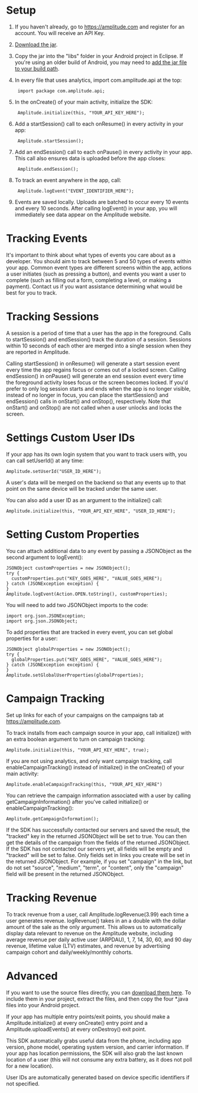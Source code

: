 # Setup #
1. If you haven't already, go to https://amplitude.com and register for an account. You will receive an API Key.
2. [Download the jar](https://dl.dropbox.com/s/es7silet878191o/Amplitude.jar?dl=1).
3. Copy the jar into the "libs" folder in your Android project in Eclipse. If you're using an older build of Android, you may need to [add the jar file to your build path](http://stackoverflow.com/questions/3280353/how-to-import-a-jar-in-eclipse).
4. In every file that uses analytics, import com.amplitude.api at the top:

        import package com.amplitude.api;

5. In the onCreate() of your main activity, initialize the SDK:

        Amplitude.initialize(this, "YOUR_API_KEY_HERE");

6. Add a startSession() call to each onResume() in every activity in your app:

        Amplitude.startSession();

7. Add an endSession() call to each onPause() in every activity in your app. This call also ensures data is uploaded before the app closes:

        Amplitude.endSession();

8. To track an event anywhere in the app, call:

        Amplitude.logEvent("EVENT_IDENTIFIER_HERE");

9. Events are saved locally. Uploads are batched to occur every 10 events and every 10 seconds. After calling logEvent() in your app, you will immediately see data appear on the Amplitude website.

# Tracking Events #

It's important to think about what types of events you care about as a developer. You should aim to track between 5 and 50 types of events within your app. Common event types are different screens within the app, actions a user initiates (such as pressing a button), and events you want a user to complete (such as filling out a form, completing a level, or making a payment). Contact us if you want assistance determining what would be best for you to track.

# Tracking Sessions #

A session is a period of time that a user has the app in the foreground. Calls to startSession() and endSession() track the duration of a session. Sessions within 10 seconds of each other are merged into a single session when they are reported in Amplitude.

Calling startSession() in onResume() will generate a start session event every time the app regains focus or comes out of a locked screen. Calling endSession() in onPause() will generate an end session event every time the foreground activity loses focus or the screen becomes locked. If you'd prefer to only log session starts and ends when the app is no longer visible, instead of no longer in focus, you can place the startSession() and endSession() calls in onStart() and onStop(), respectively. Note that onStart() and onStop() are not called when a user unlocks and locks the screen.

# Settings Custom User IDs #

If your app has its own login system that you want to track users with, you can call setUserId() at any time:

    Amplitude.setUserId("USER_ID_HERE");

A user's data will be merged on the backend so that any events up to that point on the same device will be tracked under the same user.

You can also add a user ID as an argument to the initialize() call:

    Amplitude.initialize(this, "YOUR_API_KEY_HERE", "USER_ID_HERE");

# Setting Custom Properties #

You can attach additional data to any event by passing a JSONObject as the second argument to logEvent():

    JSONObject customProperties = new JSONObject();
    try {
      customProperties.put("KEY_GOES_HERE", "VALUE_GOES_HERE");
    } catch (JSONException exception) {
    }
    Amplitude.logEvent(Action.OPEN.toString(), customProperties);

You will need to add two JSONObject imports to the code:

    import org.json.JSONException;
    import org.json.JSONObject;

To add properties that are tracked in every event, you can set global properties for a user:

    JSONObject globalProperties = new JSONObject();
    try {
      globalProperties.put("KEY_GOES_HERE", "VALUE_GOES_HERE");
    } catch (JSONException exception) {
    }
    Amplitude.setGlobalUserProperties(globalProperties);

# Campaign Tracking #

Set up links for each of your campaigns on the campaigns tab at https://amplitude.com.

To track installs from each campaign source in your app, call initialize() with an extra boolean argument to turn on campaign tracking:

    Amplitude.initialize(this, "YOUR_API_KEY_HERE", true);

If you are not using analytics, and only want campaign tracking, call enableCampaignTracking() instead of initialize() in the  onCreate() of your main activity:

    Amplitude.enableCampaignTracking(this, "YOUR_API_KEY_HERE")

You can retrieve the campaign information associated with a user by calling getCampaignInformation() after you've called initialize() or enableCampaignTracking():

    Amplitude.getCampaignInformation();

If the SDK has successfully contacted our servers and saved the result, the "tracked" key in the returned JSONObject will be set to true. You can then get the details of the campaign from the fields of the returned JSONObject. If the SDK has not contacted our servers yet, all fields will be empty and "tracked" will be set to false. Only fields set in links you create will be set in the returned JSONObject. For example, if you set "campaign" in the link, but do not set "source", "medium", "term", or "content", only the "campaign" field will be present in the returned JSONObject.

# Tracking Revenue #

To track revenue from a user, call Amplitude.logRevenue(3.99) each time a user generates revenue. logRevenue() takes in an a double with the dollar amount of the sale as the only argument. This allows us to automatically display data relevant to revenue on the Amplitude website, including average revenue per daily active user (ARPDAU), 1, 7, 14, 30, 60, and 90 day revenue, lifetime value (LTV) estimates, and revenue by advertising campaign cohort and daily/weekly/monthly cohorts.

# Advanced #

If you want to use the source files directly, you can [download them here](https://dl.dropbox.com/s/mmxibcdv3u7it29/Amplitude-Android.zip?dl=1). To include them in your project, extract the files, and then copy the four *.java files into your Android project.

If your app has multiple entry points/exit points, you should make a Amplitude.initialize() at every onCreate() entry point and a Amplitude.uploadEvents() at every onDestroy() exit point.

This SDK automatically grabs useful data from the phone, including app version, phone model, operating system version, and carrier information. If your app has location permissions, the SDK will also grab the last known location of a user (this will not consume any extra battery, as it does not poll for a new location).

User IDs are automatically generated based on device specific identifiers if not specified.
